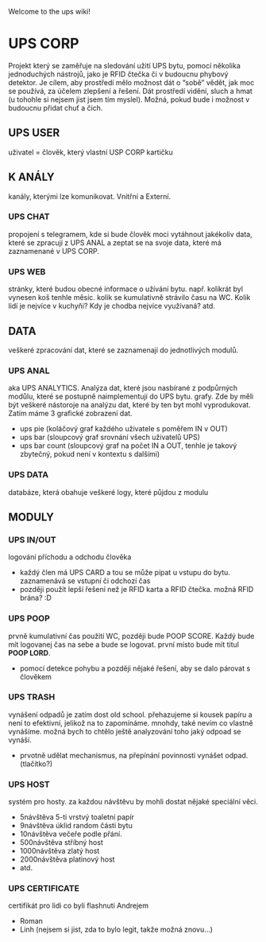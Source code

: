 Welcome to the ups wiki!

# UPS CORP
Projekt který se zaměřuje na sledování užití UPS bytu, pomocí několika jednoduchých nástrojů, jako je RFID čtečka či v budoucnu phybový detektor. Je cílem, aby prostředí mělo možnost dát o “sobě” vědět, jak moc se používá, za účelem zlepšení a řešení. Dát prostředí vidění, sluch a hmat (u tohohle si nejsem jist jsem tím myslel). Možná, pokud bude i možnost v budoucnu přidat chuť a čich.

## UPS USER
uživatel = člověk, který vlastní USP CORP kartičku

## K ANÁLY
kanály, kterými lze komunikovat. Vnitřní a Externí.

### UPS CHAT
propojení s telegramem, kde si bude člověk moci vytáhnout jakékoliv data, které se zpracují z UPS ANAL a zeptat se na svoje data, které má zaznamenané v UPS CORP.

### UPS WEB
stránky, které budou obecné informace o užívání bytu. např. kolikrát byl vynesen koš tenhle měsíc. kolik se kumulativně strávilo času na WC. Kolik lidí je nejvíce v kuchyňi? Kdy je chodba nejvíce využívaná? atd.

## DATA
veškeré zpracování dat, které se zaznamenají do jednotlivých modulů.

### UPS ANAL
aka UPS ANALYTICS. Analýza dat, které jsou nasbírané z podpůrných modůlu, které se postupně naimplementují do UPS bytu. grafy. Zde by měli být veškeré nástoroje na analýzu dat, které by ten byt mohl vyprodukovat. Zatím máme 3 grafické zobrazení dat.
- ups pie (koláčový graf každého uživatele s poměřem IN v OUT)
- ups bar (sloupcový graf srovnání všech uživatelů UPS)
- ups bar count (sloupcový graf na počet IN a OUT, tenhle je takový zbytečný, pokud není v kontextu s dalšími)

### UPS DATA
databáze, která obahuje veškeré logy, které půjdou z modulu

## MODULY

### UPS IN/OUT
logování příchodu a odchodu člověka

- každý člen má UPS CARD a tou se může pípat u vstupu do bytu. zaznamenává se vstupní či odchozí čas
- později použít lepší řešení než je RFID karta a RFID čtečka. možná RFID brána? :D

### UPS POOP
prvně kumulativní čas použití WC, později bude POOP SCORE. Každý bude mít logovanej čas na sebe a bude se logovat. první místo bude mít titul **POOP LORD**.

- pomocí detekce pohybu a později nějaké řešení, aby se dalo párovat s člověkem

### UPS TRASH
vynášení odpadů je zatím dost old school. přehazujeme si kousek papíru a není to efektivní, jelikož na to zapomínáme. mnohdy, také nevím co vlastně vynášíme. možná bych to chtělo ještě analyzování toho jaký odpoad se vynáší.

- prvotně udělat mechanismus, na přepínání povinnosti vynášet odpad. (tlačítko?)

### UPS HOST
systém pro hosty. za každou návštěvu by mohli dostat nějaké speciální věci. 

- 5návštěva 5-ti vrstvý toaletní papír 
- 9návštěva úklid random části bytu 
- 10návštěva večeře podle přání. 
- 500návštěva stříbný host 
- 1000návštěva zlatý host 
- 2000návštěva platinový host 
- atd.

### UPS CERTIFICATE
certifikát pro lidi co byli flashnuti Andrejem

- Roman
- Linh (nejsem si jist, zda to bylo legit, takže možná znovu…)